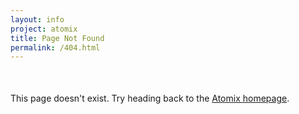 ```yaml
---
layout: info
project: atomix
title: Page Not Found
permalink: /404.html
---
```


<div class="community">
  <div class="row">
    <div class="col-sm-12 text-center">
      <p style="margin-top:50px;">This page doesn't exist. Try heading back to the <a href="/">Atomix homepage</a>.</p>
    </div>
  </div>
</div>
